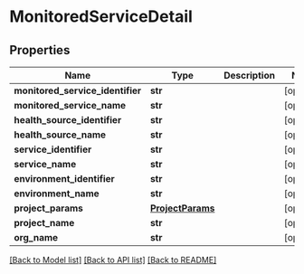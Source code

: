 # MonitoredServiceDetail

## Properties
Name | Type | Description | Notes
------------ | ------------- | ------------- | -------------
**monitored_service_identifier** | **str** |  | [optional] 
**monitored_service_name** | **str** |  | [optional] 
**health_source_identifier** | **str** |  | [optional] 
**health_source_name** | **str** |  | [optional] 
**service_identifier** | **str** |  | [optional] 
**service_name** | **str** |  | [optional] 
**environment_identifier** | **str** |  | [optional] 
**environment_name** | **str** |  | [optional] 
**project_params** | [**ProjectParams**](ProjectParams.md) |  | [optional] 
**project_name** | **str** |  | [optional] 
**org_name** | **str** |  | [optional] 

[[Back to Model list]](../README.md#documentation-for-models) [[Back to API list]](../README.md#documentation-for-api-endpoints) [[Back to README]](../README.md)


